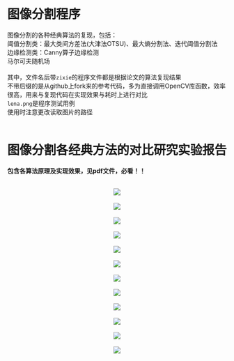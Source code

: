 # 图像分割程序
图像分割的各种经典算法的复现，包括：</br>
阈值分割类：最大类间方差法(大津法OTSU)、最大熵分割法、迭代阈值分割法</br>
边缘检测类：Canny算子边缘检测</br>
马尔可夫随机场</br></br>
其中，文件名后带`zixie`的程序文件都是根据论文的算法复现结果</br>
不带后缀的是从github上fork来的参考代码，多为直接调用OpenCV库函数，效率很高，用来与复现代码在实现效果与耗时上进行对比</br>
`lena.png`是程序测试用例</br>
使用时注意更改读取图片的路径</br></br>
# 图像分割各经典方法的对比研究实验报告
**包含各算法原理及实现效果，见pdf文件，必看！！**</br></br>
<div align=center><img src="https://github.com/WakakaJu/pictures/tree/main/Computer-Vision/image_seg/2.jpg" /></div></br>

<div align=center><img src="https://github.com/WakakaJu/pictures/tree/main/Computer-Vision/image_seg/3.jpg" /></div></br>

<div align=center><img src="https://github.com/WakakaJu/pictures/tree/main/Computer-Vision/image_seg/4.jpg" /></div></br>

<div align=center><img src="https://github.com/WakakaJu/pictures/tree/main/Computer-Vision/image_seg/5.jpg" /></div></br>

<div align=center><img src="https://github.com/WakakaJu/pictures/tree/main/Computer-Vision/image_seg/6.jpg" /></div></br>

<div align=center><img src="https://github.com/WakakaJu/pictures/tree/main/Computer-Vision/image_seg/7.jpg" /></div></br>

<div align=center><img src="https://github.com/WakakaJu/pictures/tree/main/Computer-Vision/image_seg/8.jpg" /></div></br>

<div align=center><img src="https://github.com/WakakaJu/pictures/tree/main/Computer-Vision/image_seg/9.jpg" /></div></br>

<div align=center><img src="https://github.com/WakakaJu/pictures/tree/main/Computer-Vision/image_seg/10.jpg" /></div></br>

<div align=center><img src="https://github.com/WakakaJu/pictures/tree/main/Computer-Vision/image_seg/11.jpg" /></div></br>

<div align=center><img src="https://github.com/WakakaJu/pictures/tree/main/Computer-Vision/image_seg/12.jpg" /></div></br>

<div align=center><img src="https://github.com/WakakaJu/pictures/tree/main/Computer-Vision/image_seg/13.jpg" /></div></br>
